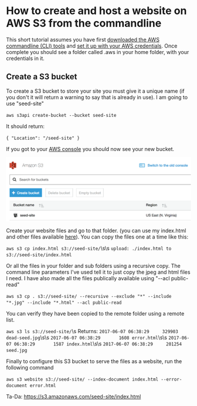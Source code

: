 
# How to create and host a website on AWS S3 from the commandline

This short tutorial assumes you have first [downloaded the AWS commandline (CLI) tools](http://docs.aws.amazon.com/cli/latest/userguide/installing.html) and [set it up with your AWS credentials](http://docs.aws.amazon.com/cli/latest/userguide/cli-chap-getting-started.html). Once complete you should see a folder called .aws in your home folder, with your credentials in it.

## Create a S3 bucket

To create a S3 bucket to store your site you must give it a unique name (if you don't it will return a warning to say that is already in use). I am going to use "seed-site"

`aws s3api create-bucket --bucket seed-site`

It should return:

`{
    "Location": "/seed-site"
}`

If you got to your [AWS console](https://console.aws.amazon.com/s3) you should now see your new bucket.

![AWS-S3-screenshot](https://github.com/brianom/aws-create-s3-website-commandline/blob/master/images/AWS-S3-screenshot.png)

Create your website files and go to that folder. (you can use my index.html and other files available [here](https://github.com/brianom/aws-create-s3-website-commandline)). You can copy the files one at a time like this:

`aws s3 cp index.html s3://seed-site/`\s\s
`upload: ./index.html to s3://seed-site/index.html`

Or all the files in your folder and sub folders using a recursive copy. The command line parameters I've used tell it to just copy the jpeg and html files I need. I have also made all the files publically available using "--acl public-read"

`aws s3 cp . s3://seed-site/ --recursive --exclude "*" --include "*.jpg" --include "*.html" --acl public-read`

You can verify they have been copied to the remote folder using a remote list.

`aws s3 ls s3://seed-site/`\s
Returns:
`2017-06-07 06:38:29     329903 dead-seed.jpg`\s\s
`2017-06-07 06:38:29       1608 error.html`\s\s
`2017-06-07 06:38:29       1587 index.html`\s\s
`2017-06-07 06:38:29     201254 seed.jpg`

Finally to configure this S3 bucket to serve the files as a website, run the following command

`aws s3 website s3://seed-site/ --index-document index.html --error-document error.html`

Ta-Da: https://s3.amazonaws.com/seed-site/index.html
